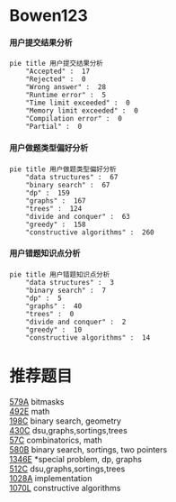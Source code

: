 # Bowen123

<!-- tabs:start -->



#### **用户提交结果分析**

```mermaid
pie title 用户提交结果分析
    "Accepted" :  17
    "Rejected" :  0
    "Wrong answer" :  28
    "Runtime error" :  5
    "Time limit exceeded" :  0
    "Memory limit exceeded" :  0
    "Compilation error" :  0
    "Partial" :  0
```

#### **用户做题类型偏好分析**

```mermaid
pie title 用户做题类型偏好分析
    "data structures" :  67
    "binary search" :  67
    "dp" :  159
    "graphs" :  167
    "trees" :  124
    "divide and conquer" :  63
    "greedy" :  158
    "constructive algorithms" :  260
```
#### **用户错题知识点分析**

```mermaid
pie title 用户错题知识点分析
    "data structures" :  3
    "binary search" :  7
    "dp" :  5
    "graphs" :  40
    "trees" :  0
    "divide and conquer" :  2
    "greedy" :  10
    "constructive algorithms" :  14
```



<!-- tabs:end -->
# 推荐题目
[579A](https://codeforces.com/contest/579/problem/A)		bitmasks		  
[492E](https://codeforces.com/contest/492/problem/E)		math		  
[198C](https://codeforces.com/contest/198/problem/C)		binary search,
                        geometry		  
[430C](https://codeforces.com/contest/430/problem/C)		dsu,graphs,sortings,trees		  
[57C](https://codeforces.com/contest/57/problem/C)		combinatorics,
                        math		  
[580B](https://codeforces.com/contest/580/problem/B)		binary search,
                        sortings,
                        two pointers		  
[1346E](https://codeforces.com/contest/1346/problem/E)		*special problem,
                        dp,
                        graphs		  
[512C](https://codeforces.com/contest/512/problem/C)		dsu,graphs,sortings,trees		  
[1028A](https://codeforces.com/contest/1028/problem/A)		implementation		  
[1070L](https://codeforces.com/contest/1070/problem/L)		constructive algorithms		  
